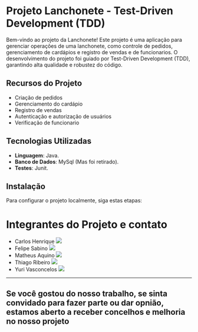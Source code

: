 # Projeto Lanchonete - Test-Driven Development (TDD)

Bem-vindo ao projeto da Lanchonete! Este projeto é uma aplicação para gerenciar operações de uma lanchonete, como controle de pedidos, gerenciamento de cardápios e registro de vendas e de funcionarios. O desenvolvimento do projeto foi guiado por Test-Driven Development (TDD), garantindo alta qualidade e robustez do código.

## Recursos do Projeto

- Criação de pedidos
- Gerenciamento do cardápio
- Registro de vendas
- Autenticação e autorização de usuários
- Verificação de funcionario

## Tecnologias Utilizadas

- **Linguagem**: Java.
- **Banco de Dados**: MySql (Mas foi retirado).
- **Testes**: Junit.

## Instalação

Para configurar o projeto localmente, siga estas etapas:

# Integrantes do Projeto e contato

- Carlos Henrique <a href = "mailto:contato@carloshribeiro99"><img loading="lazy" src="https://img.shields.io/badge/Gmail-D14836?style=for-the-badge&logo=gmail&logoColor=white" target="_blank"></a>
- Felipe Sabino <a href = "mailto:contato@fsabino006"><img loading="lazy" src="https://img.shields.io/badge/Gmail-D14836?style=for-the-badge&logo=gmail&logoColor=white" target="_blank"></a>
- Matheus Aquino <a href = "mailto:contato@offlinematheus"><img loading="lazy" src="https://img.shields.io/badge/Gmail-D14836?style=for-the-badge&logo=gmail&logoColor=white" target="_blank"></a>
- Thiago Ribeiro <a href = "mailto:contato@thiagoralmeida23"><img loading="lazy" src="https://img.shields.io/badge/Gmail-D14836?style=for-the-badge&logo=gmail&logoColor=white" target="_blank"></a>
- Yuri Vasconcelos <a href = "mailto:contato@ficryjv"><img loading="lazy" src="https://img.shields.io/badge/Gmail-D14836?style=for-the-badge&logo=gmail&logoColor=white" target="_blank"></a>

---
  Se você gostou do nosso trabalho, se sinta convidado para fazer parte ou dar opnião, estamos aberto a receber concelhos e melhoria no nosso projeto
---
